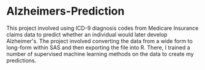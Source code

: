 # Alzheimers-Prediction
This project involved using ICD-9 diagnosis codes from Medicare Insurance claims data to predict whether an individual would later develop Alzheimer's. The project involved converting the data from a wide form to long-form within SAS and then exporting the file into R. There, I trained a number of supervised machine learning methods on the data to create my predictions.
